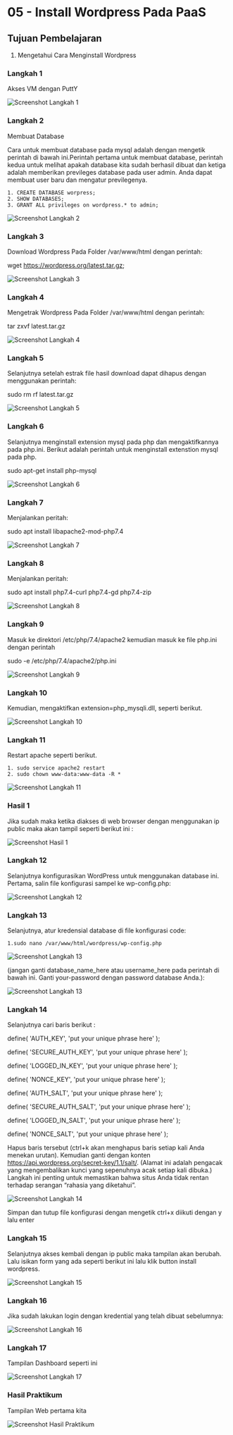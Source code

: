 # 05 - Install Wordpress Pada PaaS

## Tujuan Pembelajaran

1. Mengetahui Cara Menginstall Wordpress

### Langkah 1

Akses VM dengan PuttY
 

 ![Screenshot Langkah 1](img/01.JPG)

### Langkah 2
 Membuat Database
 
Cara untuk membuat database pada mysql adalah dengan mengetik perintah di bawah ini.Perintah 
pertama untuk membuat database, perintah kedua untuk melihat apakah database kita sudah berhasil 
dibuat dan ketiga adalah memberikan previleges database pada user admin. Anda dapat membuat 
user baru dan mengatur previlegenya.

    1. CREATE DATABASE worpress;
    2. SHOW DATABASES;
    3. GRANT ALL privileges on wordpress.* to admin;

 ![Screenshot Langkah 2](img/02.JPG)

### Langkah 3
Download Wordpress Pada Folder /var/www/html dengan perintah:

wget https://wordpress.org/latest.tar.gz;

 ![Screenshot Langkah 3](img/03.JPG)

### Langkah 4
Mengetrak Wordpress Pada Folder /var/www/html dengan perintah:

tar zxvf latest.tar.gz

 ![Screenshot Langkah 4](img/04.JPG) 

### Langkah 5
Selanjutnya setelah estrak file hasil download dapat dihapus dengan menggunakan perintah:

sudo rm rf latest.tar.gz

 ![Screenshot Langkah 5](img/04.JPG)

### Langkah 6
Selanjutnya menginstall extension mysql pada php dan mengaktifkannya pada php.ini.
Berikut adalah perintah untuk menginstall extenstion mysql pada php.

sudo apt-get install php-mysql



 ![Screenshot Langkah 6](img/06.JPG) 

 ### Langkah 7
Menjalankan peritah:

sudo apt install libapache2-mod-php7.4

 ![Screenshot Langkah 7](img/07.JPG) 

### Langkah 8
Menjalankan peritah:

 sudo apt install php7.4-curl php7.4-gd php7.4-zip

 ![Screenshot Langkah 8](img/07.JPG) 

### Langkah 9
Masuk ke direktori /etc/php/7.4/apache2 kemudian masuk ke file php.ini dengan 
perintah 

sudo -e /etc/php/7.4/apache2/php.ini

 ![Screenshot Langkah 9](img/09.JPG)      

### Langkah 10
Kemudian, mengaktifkan extension=php_mysqli.dll, seperti berikut.

 ![Screenshot Langkah 10](img/10.JPG)

 ### Langkah 11
Restart apache seperti berikut.

    1. sudo service apache2 restart
    2. sudo chown www-data:www-data -R *

 ![Screenshot Langkah 11](img/11.JPG)   

### Hasil 1
Jika sudah maka ketika diakses di web browser dengan menggunakan ip public
maka akan tampil seperti berikut ini :


 ![Screenshot Hasil 1](img/12.JPG)     

### Langkah 12
Selanjutnya konfigurasikan WordPress untuk menggunakan database ini.
Pertama, salin file konfigurasi sampel ke wp-config.php:

 ![Screenshot Langkah 12](img/18.JPG) 

 ### Langkah 13
Selanjutnya, atur kredensial database di file konfigurasi code:

    1.sudo nano /var/www/html/wordpress/wp-config.php

![Screenshot Langkah 13](img/18.JPG)     

 (jangan ganti
database_name_here atau username_here pada perintah di bawah ini. Ganti
your-password dengan password database Anda.):

 ![Screenshot Langkah 13](img/Conf_database01.JPG)        

### Langkah 14
Selanjutnya cari baris berikut :

define( 'AUTH_KEY', 'put your unique phrase here' );

define( 'SECURE_AUTH_KEY', 'put your unique phrase here' );

define( 'LOGGED_IN_KEY', 'put your unique phrase here' );

define( 'NONCE_KEY', 'put your unique phrase here' );

define( 'AUTH_SALT', 'put your unique phrase here' );

define( 'SECURE_AUTH_SALT', 'put your unique phrase here' );

define( 'LOGGED_IN_SALT', 'put your unique phrase here' );

define( 'NONCE_SALT', 'put your unique phrase here' );

Hapus baris tersebut (ctrl+k akan menghapus baris setiap kali Anda menekan
urutan). Kemudian ganti dengan konten
https://api.wordpress.org/secret-key/1.1/salt/. (Alamat ini adalah pengacak yang
mengembalikan kunci yang sepenuhnya acak setiap kali dibuka.) Langkah ini
penting untuk memastikan bahwa situs Anda tidak rentan terhadap serangan
“rahasia yang diketahui”.

 ![Screenshot Langkah 14](img/Conf_database02.JPG) 

 Simpan dan tutup file konfigurasi dengan mengetik ctrl+x diikuti dengan y lalu
enter

### Langkah 15
Selanjutnya akses kembali dengan ip public maka tampilan akan berubah. Lalu
isikan form yang ada seperti berikut ini lalu klik button install wordpress.

![Screenshot Langkah 15](img/15.JPG) 

### Langkah 16
Jika sudah lakukan login dengan kredential yang telah dibuat sebelumnya:

![Screenshot Langkah 16](img/16.JPG) 

### Langkah 17
Tampilan Dashboard seperti ini

![Screenshot Langkah 17](img/17.JPG)

### Hasil Praktikum
Tampilan Web pertama kita

![Screenshot Hasil Praktikum](img/final.JPG)

